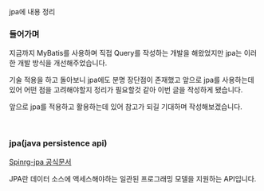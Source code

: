 
jpa에 내용 정리

### 들어가며
지금까지 MyBatis를 사용하며 직접 Query를 작성하는 개발을 해왔었지만 jpa는 이러한 개발 방식을 개선해주었습니다.

기술 적용을 하고 돌아보니 jpa에도 분명 장단점이 존재했고 앞으로 jpa를 사용하는데 있어 어떤 점을 고려해야할지 정리가 필요할것 같아 이번 글을 작성하게 됐습니다.

앞으로 jpa를 적용하고 활용하는데 있어 참고가 되길 기대하며 작성해보겠습니다.

</br>

### jpa(java persistence api)

[Spinrg-jpa 공식문서](https://docs.spring.io/spring-data/jpa/reference/jpa.html)

JPA란 데이터 소스에 액세스해야하는 일관된 프로그래밍 모델을 지원하는 API입니다.









